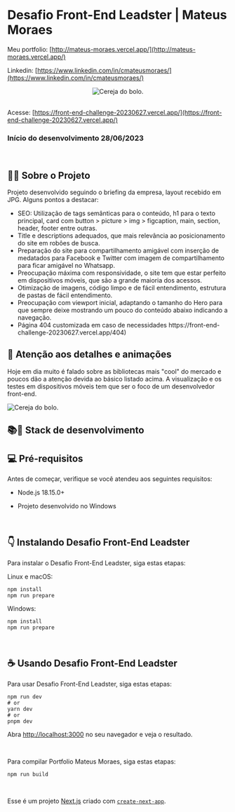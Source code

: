 # Desafio Front-End Leadster | Mateus Moraes

 Meu portfolio: [http://mateus-moraes.vercel.app/](http://mateus-moraes.vercel.app/)

 Linkedin: [https://www.linkedin.com/in/cmateusmoraes/](https://www.linkedin.com/in/cmateusmoraes/)

<div align="center"><img src="https://front-end-challenge-20230627.vercel.app/mateusmoraes-leadster.gif" alt="Cereja do bolo."></div>

<br/>

Acesse: [https://front-end-challenge-20230627.vercel.app/](https://front-end-challenge-20230627.vercel.app/)

### Início do desenvolvimento 28/06/2023

<br/>


## 🧑‍💻 Sobre o Projeto
Projeto desenvolvido seguindo o briefing da empresa, layout recebido em JPG. Alguns pontos a destacar:

<ul>
<li>SEO: Utilização de tags semânticas para o conteúdo, h1 para o texto principal, card com button > picture > img > figcaption, main, section, header, footer entre outras.</li>
<li>Title e descriptions adequados, que mais relevância ao posicionamento do site em robôes de busca.</li>
<li>Preparação do site para compartilhamento amigável com inserção de medatados para Facebook e Twitter com imagem de compartilhamento para ficar amigável no Whatsapp.</li>
<li>Preocupação máxima com responsividade, o site tem que estar perfeito em dispositivos móveis, que são a grande maioria dos acessos.</li>
<li>Otimização de imagens, código limpo e de fácil entendimento, estrutura de pastas de fácil entendimento.</li>
<li>Preocupação com viewport inicial, adaptando o tamanho do Hero para que sempre deixe mostrando um pouco do conteúdo abaixo indicando a navegação.</li>
<li>Página 404 customizada em caso de necessidades https://front-end-challenge-20230627.vercel.app/404)</li>
</ul>

## 🎨 Atenção aos detalhes e animações
Hoje em dia muito é falado sobre as bibliotecas mais "cool" do mercado e poucos dão a atenção devida ao básico listado acima. A visualização e os testes em dispositivos móveis tem que ser o foco de um desenvolvedor front-end.

<img src="https://front-end-challenge-20230627.vercel.app/mateusmoraes-leadster.gif" alt="Cereja do bolo.">


## 📚🚀 Stack de desenvolvimento

## 💻 Pré-requisitos

Antes de começar, verifique se você atendeu aos seguintes requisitos:

* Node.js 18.15.0+

* Projeto desenvolvido no Windows
   

<br/>

## 👇 Instalando Desafio Front-End Leadster

Para instalar o Desafio Front-End Leadster, siga estas etapas:

Linux e macOS:
```
npm install
npm run prepare
```

Windows:
```
npm install
npm run prepare
```

<br/>

## ☕ Usando Desafio Front-End Leadster

Para usar Desafio Front-End Leadster, siga estas etapas:

```
npm run dev
# or
yarn dev
# or
pnpm dev
```
Abra [http://localhost:3000](http://localhost:3000) no seu navegador e veja o resultado.

<br/>

Para compilar Portfolio Mateus Moraes, siga estas etapas:

```
npm run build
```

<br/>

Esse é um projeto [Next.js](https://nextjs.org/) criado com [`create-next-app`](https://github.com/vercel/next.js/tree/canary/packages/create-next-app).